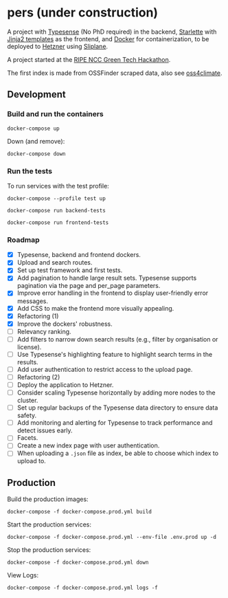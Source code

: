 # pers (under construction)

A project with [Typesense](https://typesense.org/) (No PhD required) in the backend, 
[Starlette](https://www.starlette.io/) with [Jinja2 templates](https://jinja.palletsprojects.com/en/stable/) as the 
frontend, and [Docker](https://www.docker.com/) for containerization, to be deployed to 
[Hetzner](https://www.hetzner.com/) using [Sliplane](https://sliplane.io/).

A project started at the 
[RIPE NCC Green Tech Hackathon](https://labs.ripe.net/author/becha/celebrating-green-tech-hackathon-results/). 

The first index is made from OSSFinder scraped data, also see [oss4climate](https://github.com/Pierre-VF/oss4climate).

## Development

### Build and run the containers

```commandline
docker-compose up
```

Down (and remove):
```commandline
docker-compose down
```

### Run the tests

To run services with the test profile:

```commandline
docker-compose --profile test up
```

```commandline
docker-compose run backend-tests
```

```commandline
docker-compose run frontend-tests
```

### Roadmap

- [x] Typesense, backend and frontend dockers.
- [x] Upload and search routes.
- [x] Set up test framework and first tests.
- [x] Add pagination to handle large result sets. Typesense supports pagination via the page and per_page parameters.
- [x] Improve error handling in the frontend to display user-friendly error messages.
- [x] Add CSS to make the frontend more visually appealing.
- [x] Refactoring (1)
- [x] Improve the dockers' robustness.
- [ ] Relevancy ranking.
- [ ] Add filters to narrow down search results (e.g., filter by organisation or license).
- [ ] Use Typesense's highlighting feature to highlight search terms in the results.
- [ ] Add user authentication to restrict access to the upload page.
- [ ] Refactoring (2)
- [ ] Deploy the application to Hetzner.
- [ ] Consider scaling Typesense horizontally by adding more nodes to the cluster.
- [ ] Set up regular backups of the Typesense data directory to ensure data safety.
- [ ] Add monitoring and alerting for Typesense to track performance and detect issues early.
- [ ] Facets.
- [ ] Create a new index page with user authentication.
- [ ] When uploading a `.json` file as index, be able to choose which index to upload to.

## Production

Build the production images:

```commandline
docker-compose -f docker-compose.prod.yml build
```

Start the production services:

```commandline
docker-compose -f docker-compose.prod.yml --env-file .env.prod up -d
```

Stop the production services:

```commandline
docker-compose -f docker-compose.prod.yml down
```
    
View Logs:

```commandline
docker-compose -f docker-compose.prod.yml logs -f
```
